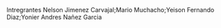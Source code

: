 Intregrantes 
Nelson Jimenez Carvajal;Mario Muchacho;Yeison Fernando Diaz;Yonier Andres Nañez Garcia


